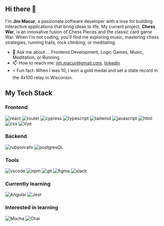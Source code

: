 ## Hi there 👋

I'm **Jim Macur**, a passionate software developer with a love for building interactive applications that bring ideas to life. My current project, **Chess War**, is an innovative fusion of Chess Pieces and the classic card game War. When I'm not coding, you'll find me exploring music, mastering chess strategies, running trails, rock climbing, or meditating.

- 💬 Ask me about ... Frontend Development, Logic Games, Music, Meditation, or Running
- 📫 How to reach me: <jim.macur@gmail.com>, [linkedin](https://www.linkedin.com/in/jimmacur/) 
- ⚡ Fun fact: When I was 10, I won a gold medal and set a state record in the 4x100 relay in Wisconsin.

## My Tech Stack

### Frontend
![react](https://img.shields.io/badge/React-61DAFB?logo=react&logoColor=000&style=for-the-badge)
![router](https://img.shields.io/badge/React%20Router-CA4245?logo=reactrouter&logoColor=fff&style=for-the-badge)
![cypress](https://img.shields.io/badge/Cypress-69D3A7?logo=cypress&logoColor=fff&style=for-the-badge)
![typescript](https://img.shields.io/badge/TypeScript-3178C6?logo=typescript&logoColor=fff&style=for-the-badge)
![tailwind](https://img.shields.io/badge/Tailwind%20CSS-06B6D4?logo=tailwindcss&logoColor=fff&style=for-the-badge)
![javascript](https://img.shields.io/badge/JavaScript-F7DF1E?logo=javascript&logoColor=000&style=for-the-badge)
![html](https://img.shields.io/badge/HTML5-E34F26?logo=html5&logoColor=fff&style=for-the-badge)
![css](https://img.shields.io/badge/CSS3-1572B6?logo=css3&logoColor=fff&style=for-the-badge)
![Vue](https://img.shields.io/badge/Vue-4FC08D?logo=vue.js&logoColor=fff&style=for-the-badge)

### Backend
![rubyonrails](https://img.shields.io/badge/Ruby%20on%20Rails-D30001?logo=rubyonrails&logoColor=fff&style=for-the-badge)
![postgresQL](https://img.shields.io/badge/PostgreSQL-4169E1?logo=postgresql&logoColor=fff&style=for-the-badge)

### Tools
![vscode](https://img.shields.io/badge/Visual%20Studio%20Code-007ACC?logo=visualstudiocode&logoColor=fff&style=for-the-badge)
![npm](https://img.shields.io/badge/npm-CB3837?logo=npm&logoColor=fff&style=for-the-badge)
![git](https://img.shields.io/badge/Git-F05032?logo=git&logoColor=fff&style=for-the-badge)
![figma](https://img.shields.io/badge/Figma-F24E1E?logo=figma&logoColor=fff&style=for-the-badge)
![slack](https://img.shields.io/badge/Slack-4A154B?logo=slack&logoColor=fff&style=for-the-badge)

### Currently learning
![Angular](https://img.shields.io/badge/Angular-DD0031?logo=angular&logoColor=fff&style=for-the-badge)
![Jest](https://img.shields.io/badge/Jest-C21325?logo=jest&logoColor=fff&style=for-the-badge)
### Interested in learning
![Mocha](https://img.shields.io/badge/Mocha-8D6748?logo=mocha&logoColor=fff&style=for-the-badge)
![Chai](https://img.shields.io/badge/Chai-A30701?logo=chai&logoColor=fff&style=for-the-badge)

